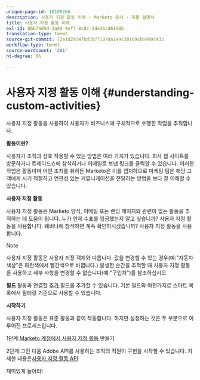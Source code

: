 ```yaml
---
unique-page-id: 10100266
description: 사용자 지정 활동 이해 - Marketo 문서 - 제품 설명서
title: 사용자 지정 활동 이해
exl-id: 0bb74d9d-3a9d-4ef7-8c8c-2de36cd6190b
translation-type: tm+mt
source-git-commit: 72e1d29347bd5b77107da1e9c30169cb6490c432
workflow-type: tm+mt
source-wordcount: '261'
ht-degree: 0%

---
```


# 사용자 지정 활동 이해 {#understanding-custom-activities}

사용자 지정 활동을 사용하여 사용자가 비즈니스에 구체적으로 수행한 작업을 추적합니다.

**활동이란?**

사용자가 조직과 상호 작용할 수 있는 방법은 여러 가지가 있습니다. 회사 웹 사이트를 방문하거나 트레이드쇼에 참석하거나 이메일로 보낸 링크를 클릭할 수 있습니다. 이러한 작업은 활동이며 어떤 조치를 취하든 Marketo은 이를 캡처하므로 마케팅 팀은 해당 고객에게 시기 적절하고 연관성 있는 커뮤니케이션을 전달하는 방법을 보다 잘 이해할 수 있습니다.

**사용자 지정 활동**

사용자 지정 활동은 Marketo 양식, 이메일 또는 랜딩 페이지와 관련이 없는 활동을 추적하는 데 도움이 됩니다. 누가 언제 수표를 입금했는지 알고 싶습니까? 사용자 지정 활동을 사용합니다. 웨비나에 참석하면 계속 확인하시겠습니까? 사용자 지정 활동을 사용합니다.

>[!NOTE]
>
>사용자 지정 활동은 사용자 지정 객체와 다릅니다. 값을 변경할 수 있는 경우(예:&quot;자동차 색상&quot;은 파란색에서 빨간색으로 바뀝니다.) 발생한 순간을 추적할 때 사용자 지정 활동을 사용하고 세부 사항을 변경할 수 없습니다(예:&quot;구입차&quot;)를 참조하십시오.

**필드** 활동과 연결할  [추가 ](/help/marketo/product-docs/administration/marketo-custom-activities/add-edit-delete-marketo-custom-activity-fields.md) 필드를 추가할 수 있습니다. 기본 필드와 마찬가지로 스마트 목록에서 필터링 기준으로 사용할 수 있습니다.

**시작하기**

사용자 지정 활동은 표준 활동과 같이 작동합니다. 하지만 설정하는 것은 두 부분으로 이루어진 프로세스입니다.

1단계:[Marketo 계정에서 사용자 지정 활동 ](/help/marketo/product-docs/administration/marketo-custom-activities/create-a-custom-activity.md) 만들기

2단계:그런 다음 Adobe API를 사용하는 조직의 직원이 구현을 시작할 수 있습니다. 자세한 내용은[사용자 지정 활동 API](https://developers.marketo.com/documentation/rest/add-custom-activities/)

재미있게 놀아라!
